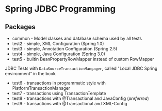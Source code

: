 
Spring JDBC Programming
=======================

Packages
--------

* common    - Model classes and database schema used by all tests
* test2     - simple, XML Configuration (Spring 1.0)
* test3     - simple, Annotation Configuration (Spring 2.5)
* test4     - simple, Java Configuration (Spring 3.0)
* test5     - builtin BeanPropertyRowMapper instead of custom RowMapper 

JDBC Tests with `DataSourceTransactionMangager`,  called "Local JDBC Spring environment" in the book
* test6     - transactions in programmatic style with PlatformTransactionManager
* test7     - transactions using TransactionTemplate
* test8     - transactions with @Transactional and JavaConfig (*preferred*)
* test9     - transactions with @Transactional and XML-Config

